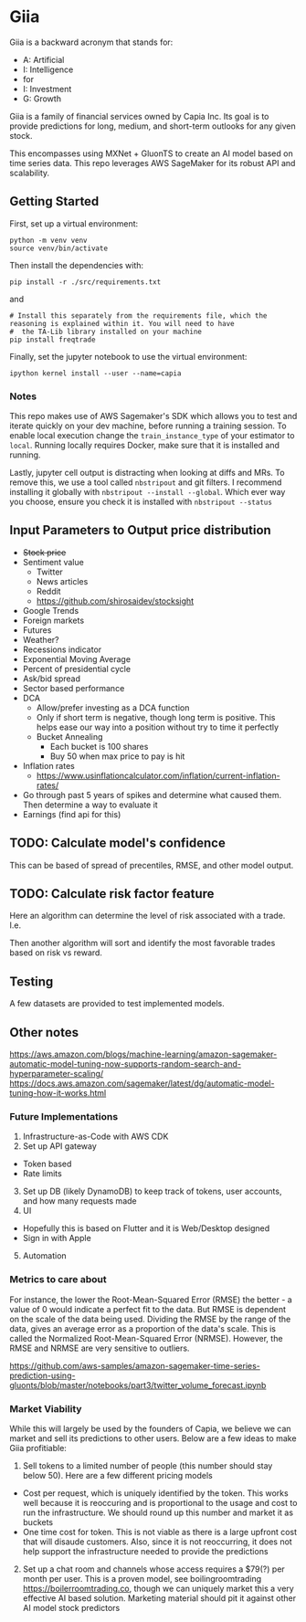 # Giia

Giia is a backward acronym that stands for:
- A: Artificial
- I: Intelligence
-    for
- I: Investment
- G: Growth

Giia is a family of financial services owned by Capia Inc. Its goal is to provide predictions for long, medium, and 
short-term outlooks for any given stock. 

This encompasses using MXNet + GluonTS to create an AI model based on time series data. This repo leverages AWS 
SageMaker for its robust API and scalability.

## Getting Started
First, set up a virtual environment:
```
python -m venv venv
source venv/bin/activate
```

Then install the dependencies with:
```
pip install -r ./src/requirements.txt
```
and
```
# Install this separately from the requirements file, which the reasoning is explained within it. You will need to have 
#  the TA-Lib library installed on your machine 
pip install freqtrade
```

Finally, set the jupyter notebook to use the virtual environment:
```
ipython kernel install --user --name=capia
```

### Notes
This repo makes use of AWS Sagemaker's SDK which allows you to test and iterate quickly on your dev machine, before 
running a training session. To enable local execution change the `train_instance_type` of your estimator to `local`. 
Running locally requires Docker, make sure that it is installed and running.

Lastly, jupyter cell output is distracting when looking at diffs and MRs. To remove this, we use a tool called 
`nbstripout` and git filters. I recommend installing it globally with `nbstripout --install --global`. Which ever way 
you choose, ensure you check it is installed with `nbstripout --status`

## Input Parameters to Output price distribution

- ~~Stock price~~ 
- Sentiment value
  - Twitter
  - News articles
  - Reddit
  - https://github.com/shirosaidev/stocksight
- Google Trends
- Foreign markets
- Futures
- Weather?
- Recessions indicator
- Exponential Moving Average
- Percent of presidential cycle
- Ask/bid spread
- Sector based performance
- DCA
  - Allow/prefer investing as a DCA function
  - Only if short term is negative, though long term is positive. This helps ease our way into a position without try to time it perfectly
  - Bucket Annealing
    - Each bucket is 100 shares
    - Buy 50 when max price to pay is hit
- Inflation rates
  - https://www.usinflationcalculator.com/inflation/current-inflation-rates/
- Go through past 5 years of spikes and determine what caused them. Then determine a way to evaluate it
- Earnings (find api for this)


## TODO: Calculate model's confidence
This can be based of spread of precentiles, RMSE, and other model output.

## TODO: Calculate risk factor feature
Here an algorithm can determine the level of risk associated with a trade. I.e. 

Then another algorithm will sort 
and identify the most favorable trades based on risk vs reward.

## Testing

A few datasets are provided to test implemented models.

## Other notes

https://aws.amazon.com/blogs/machine-learning/amazon-sagemaker-automatic-model-tuning-now-supports-random-search-and-hyperparameter-scaling/
https://docs.aws.amazon.com/sagemaker/latest/dg/automatic-model-tuning-how-it-works.html

### Future Implementations

1) Infrastructure-as-Code with AWS CDK 
2) Set up API gateway
  - Token based
  - Rate limits
3) Set up DB (likely DynamoDB) to keep track of tokens, user accounts, and how many requests made
4) UI
  - Hopefully this is based on Flutter and it is Web/Desktop designed
  - Sign in with Apple
5) Automation 

### Metrics to care about

For instance, the lower the Root-Mean-Squared Error (RMSE) the better - a value of 0 would indicate a perfect fit to the
data. But RMSE is dependent on the scale of the data being used. Dividing the RMSE by the range of the data, gives an 
average error as a proportion of the data's scale. This is called the Normalized Root-Mean-Squared Error (NRMSE). 
However, the RMSE and NRMSE are very sensitive to outliers.

https://github.com/aws-samples/amazon-sagemaker-time-series-prediction-using-gluonts/blob/master/notebooks/part3/twitter_volume_forecast.ipynb

### Market Viability

While this will largely be used by the founders of Capia, we believe we can market and sell its predictions to other 
users. Below are a few ideas to make Giia profitiable:
1) Sell tokens to a limited number of people (this number should stay below 50). Here are a few different pricing models
  - Cost per request, which is uniquely identified by the token. This works well because it is reoccuring and is 
  proportional to the usage and cost to run the infrastructure. We should round up this number and market it as buckets
  - One time cost for token. This is not viable as there is a large upfront cost that will disaude customers. Also, 
  since it is not reoccurring, it does not help support the infrastructure needed to provide the predictions
2) Set up a chat room and channels whose access requires a $79(?) per month per user. This is a proven model, see
boilingroomtrading https://boilerroomtrading.co, though we can uniquely market this a very effective AI based solution.
Marketing material should pit it against other AI model stock predictors
